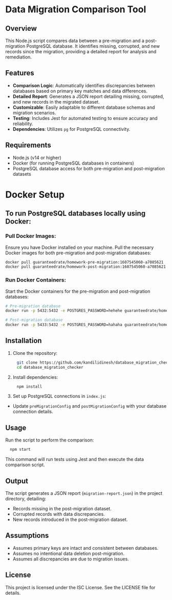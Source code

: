 # Data Migration Comparison Tool

## Overview

This Node.js script compares data between a pre-migration and a post-migration PostgreSQL database. It identifies missing, corrupted, and new records since the migration, providing a detailed report for analysis and remediation.

## Features

- **Comparison Logic**: Automatically identifies discrepancies between databases based on primary key matches and data differences.
- **Detailed Report**: Generates a JSON report detailing missing, corrupted, and new records in the migrated dataset.
- **Customizable**: Easily adaptable to different database schemas and migration scenarios.
- **Testing**: Includes Jest for automated testing to ensure accuracy and reliability.
- **Dependencies**: Utilizes `pg` for PostgreSQL connectivity.

## Requirements

- Node.js (v14 or higher)
- Docker (for running PostgreSQL databases in containers)
- PostgreSQL database access for both pre-migration and post-migration datasets

# Docker Setup

## To run PostgreSQL databases locally using Docker:

### Pull Docker Images:
Ensure you have Docker installed on your machine. Pull the necessary Docker images for both pre-migration and post-migration databases:

```bash
docker pull guaranteedrate/homework-pre-migration:1607545060-a7085621
docker pull guaranteedrate/homework-post-migration:1607545060-a7085621
```

### Run Docker Containers:
Start the Docker containers for the pre-migration and post-migration databases:

```bash
# Pre-migration database
docker run -p 5432:5432 -e POSTGRES_PASSWORD=hehehe guaranteedrate/homework-pre-migration:1607545060-a7085621

# Post-migration database
docker run -p 5433:5432 -e POSTGRES_PASSWORD=hahaha guaranteedrate/homework-post-migration:1607545060-a7085621
```

## Installation

1. Clone the repository:
```bash
     git clone https://github.com/kandilidinesh/database_migration_checker.git
     cd database_migration_checker
```

2. Install dependencies:
```bash
     npm install
```

3. Set up PostgreSQL connections in `index.js`:
- Update `preMigrationConfig` and `postMigrationConfig` with your database connection details.

## Usage

Run the script to perform the comparison:
```bash
  npm start
```

This command will run tests using Jest and then execute the data comparison script.

## Output

The script generates a JSON report (`migration-report.json`) in the project directory, detailing:
- Records missing in the post-migration dataset.
- Corrupted records with data discrepancies.
- New records introduced in the post-migration dataset.

## Assumptions

- Assumes primary keys are intact and consistent between databases.
- Assumes no intentional data deletion post-migration.
- Assumes all discrepancies are due to migration issues.

## License

This project is licensed under the ISC License. See the LICENSE file for details.
